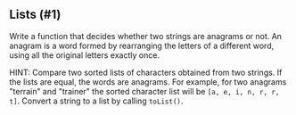 ## Lists (#1)

Write a function that decides whether two strings are anagrams or not. An
anagram is a word formed by rearranging the letters of a different word, using
all the original letters exactly once.

HINT: Compare two sorted lists of characters obtained from two strings.
If the lists are equal, the words are anagrams.
For example, for two anagrams "terrain" and "trainer"
the sorted character list will be `[a, e, i, n, r, r, t]`.
Convert a string to a list by calling `toList()`.